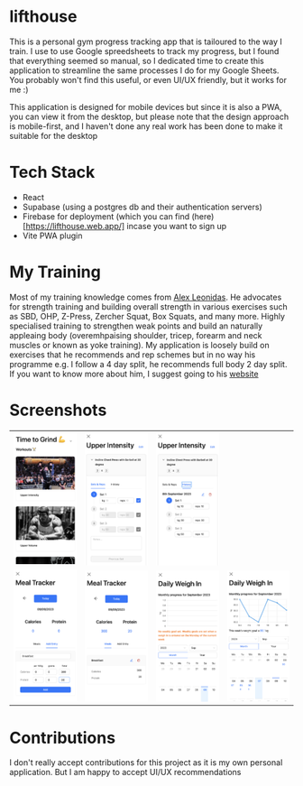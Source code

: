 # lifthouse 
This is a personal gym progress tracking app that is tailoured to the way I train. I use to use Google spreedsheets to track my progress, but I found that everything seemed so manual, so I dedicated time to create this application to streamline the same processes I do for my Google Sheets. You probably won't find this useful, or even UI/UX friendly, but it works for me :)

This application is designed for mobile devices but since it is also a PWA, you can view it from the desktop, but please note that the design approach is mobile-first, and I haven't done any real work has been done to make it suitable for the desktop

# Tech Stack
* React
* Supabase (using a postgres db and their authentication servers)
* Firebase for deployment (which you can find (here)[https://lifthouse.web.app/] incase you want to sign up
* Vite PWA plugin

# My Training
Most of my training knowledge comes from [Alex Leonidas](https://www.youtube.com/@AlexLeonidas). He advocates for strength training and building overall strength in various exercises such as SBD, OHP, Z-Press, Zercher Squat, Box Squats, and many more. Highly specialised training to strengthen weak points and build an naturally appleaing body (overemhpaising shoulder, tricep, forearm and neck muscles or known as yoke training). My application is loosely build on exercises that he recommends and rep schemes but in no way his programme e.g. I follow a 4 day split, he recommends full body 2 day split. If you want to know more about him, I suggest going to his [website](https://outalpha.com/)

# Screenshots
<table>
  <tr>
    <td align="center"><img src="/docs/images/home_1.png" alt="Image 1" ></td>
    <td align="center"><img src="docs/images/routine_1.png" alt="Image 2" ></td>
    <td align="center"><img src="docs/images/routine_2.png" alt="Image 3" ></td>
  </tr>
  <tr>
    <td align="center"><img src="/docs/images/meal_1.png" alt="Image 1" ></td>
    <td align="center"><img src="/docs/images/meal_2.png" alt="Image 2" ></td>
    <td align="center"><img src="/docs/images/daily_1.png" alt="Image 3" ></td>
    <td align="center"><img src="/docs/images/daily_2.png" alt="Image 3" ></td>
  </tr>
  <!-- Add more rows as needed -->
</table>

# Contributions
I don't really accept contributions for this project as it is my own personal application. But I am happy to accept UI/UX recommendations
